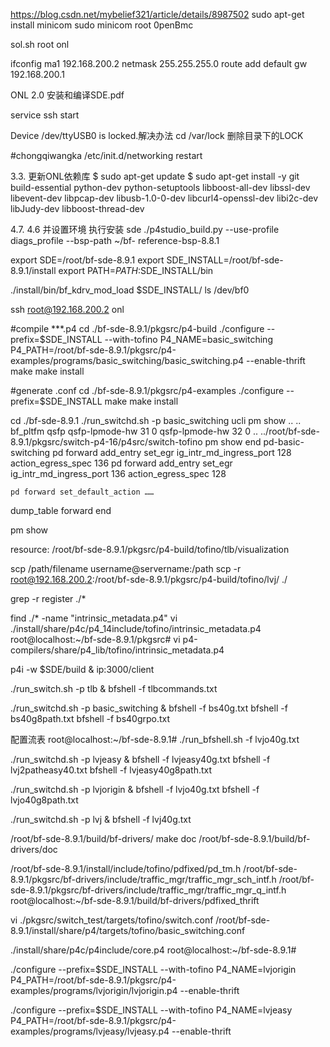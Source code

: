 
https://blog.csdn.net/mybelief321/article/details/8987502
sudo apt-get install minicom
sudo minicom
root
0penBmc

sol.sh
root
onl

ifconfig ma1 192.168.200.2 netmask 255.255.255.0
route add default gw 192.168.200.1

ONL 2.0 安装和编译SDE.pdf

service ssh start

Device /dev/ttyUSB0 is locked.解决办法
cd /var/lock
删除目录下的LOCK


#chongqiwangka
/etc/init.d/networking restart

3.3. 更新ONL依赖库
$ sudo apt-get update
$ sudo apt-get install -y git build-essential python-dev python-setuptools
libboost-all-dev libssl-dev libevent-dev libpcap-dev libusb-1.0-0-dev libcurl4-openssl-dev
 libi2c-dev libJudy-dev libboost-thread-dev


4.7. 4.6
并设置环境
执行安装 sde
./p4studio_build.py --use-profile diags_profile --bsp-path ~/bf-
reference-bsp-8.8.1


export SDE=/root/bf-sde-8.9.1
export SDE_INSTALL=/root/bf-sde-8.9.1/install
export PATH=$PATH:$SDE_INSTALL/bin

./install/bin/bf_kdrv_mod_load $SDE_INSTALL/
ls /dev/bf0

ssh root@192.168.200.2
onl

#compile ***.p4
cd ./bf-sde-8.9.1/pkgsrc/p4-build
./configure --prefix=$SDE_INSTALL --with-tofino P4_NAME=basic_switching P4_PATH=/root/bf-sde-8.9.1/pkgsrc/p4-examples/programs/basic_switching/basic_switching.p4 --enable-thrift
make 
make install

#generate .conf 
cd ./bf-sde-8.9.1/pkgsrc/p4-examples
./configure --prefix=$SDE_INSTALL 
make
make install


cd ./bf-sde-8.9.1
 ./run_switchd.sh -p basic_switching
ucli
pm
show
..
..
bf_pltfm
qsfp
qsfp-lpmode-hw 31 0
qsfp-lpmode-hw 32 0
..
../root/bf-sde-8.9.1/pkgsrc/switch-p4-16/p4src/switch-tofino
pm
show
end
pd-basic-switching
pd forward add_entry set_egr ig_intr_md_ingress_port 128 action_egress_spec 136
pd forward add_entry set_egr ig_intr_md_ingress_port 136 action_egress_spec 128


```
pd forward set_default_action ……
```

dump_table forward
end

pm
show


resource:
/root/bf-sde-8.9.1/pkgsrc/p4-build/tofino/tlb/visualization



scp /path/filename username@servername:/path
scp -r  root@192.168.200.2:/root/bf-sde-8.9.1/pkgsrc/p4-build/tofino/lvj/ ./

grep -r register ./*

find ./* -name "intrinsic_metadata.p4"
vi ./install/share/p4c/p4_14include/tofino/intrinsic_metadata.p4 
root@localhost:~/bf-sde-8.9.1/pkgsrc# vi p4-compilers/share/p4_lib/tofino/intrinsic_metadata.p4 


p4i -w $SDE/build &
ip:3000/client

./run_switch.sh -p tlb &
bfshell -f tlbcommands.txt

./run_switchd.sh -p basic_switching &
bfshell -f bs40g.txt
bfshell -f bs40g8path.txt
bfshell -f bs40grpo.txt

配置流表
root@localhost:~/bf-sde-8.9.1# ./run_bfshell.sh -f lvjo40g.txt

./run_switchd.sh -p lvjeasy &
bfshell -f lvjeasy40g.txt
bfshell -f lvj2patheasy40.txt
bfshell -f lvjeasy40g8path.txt

./run_switchd.sh -p lvjorigin &
bfshell -f lvjo40g.txt
bfshell -f lvjo40g8path.txt 


./run_switchd.sh -p lvj &
bfshell -f lvj40g.txt

/root/bf-sde-8.9.1/build/bf-drivers/
make doc
/root/bf-sde-8.9.1/build/bf-drivers/doc

/root/bf-sde-8.9.1/install/include/tofino/pdfixed/pd_tm.h 
/root/bf-sde-8.9.1/pkgsrc/bf-drivers/include/traffic_mgr/traffic_mgr_sch_intf.h
/root/bf-sde-8.9.1/pkgsrc/bf-drivers/include/traffic_mgr/traffic_mgr_q_intf.h
root@localhost:~/bf-sde-8.9.1/build/bf-drivers/pdfixed_thrift

vi ./pkgsrc/switch_test/targets/tofino/switch.conf
/root/bf-sde-8.9.1/install/share/p4/targets/tofino/basic_switching.conf


./install/share/p4c/p4include/core.p4
root@localhost:~/bf-sde-8.9.1# 


./configure --prefix=$SDE_INSTALL --with-tofino P4_NAME=lvjorigin P4_PATH=/root/bf-sde-8.9.1/pkgsrc/p4-examples/programs/lvjorigin/lvjorigin.p4 --enable-thrift

./configure --prefix=$SDE_INSTALL --with-tofino P4_NAME=lvjeasy P4_PATH=/root/bf-sde-8.9.1/pkgsrc/p4-examples/programs/lvjeasy/lvjeasy.p4 --enable-thrift


